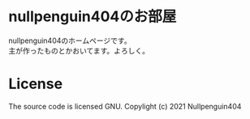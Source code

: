 # nullpenguin404のお部屋
nullpenguin404のホームページです。  
主が作ったものとかおいてます。よろしく。  
  
# License
The source code is licensed GNU.  Copylight (c) 2021 Nullpenguin404
